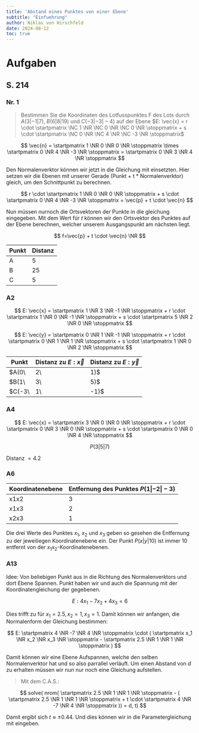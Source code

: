 ```yaml
---
title: 'Abstand eines Punktes von einer Ebene'
subtitle: "Einfuehrung"
author: Niklas von Hirschfeld
date: 2024-08-12
toc: true
---
```


# Aufgaben

## S. 214 

### Nr. 1

> Bestimmen Sie die Koordinaten des Lotfusspunktes F des Lots durch
> $A(3|-1|7)$, $B(6|8|19)$ und $C(-3|-3|-4)$ auf der Ebene $E: \vec{x} = r \cdot \startpmatrix \NC 1 \NR \NC 0 \NR \NC 0 \NR \stoppmatrix + s \cdot \startpmatrix \NC 0 \NR \NC 4 \NR \NC -3 \NR \stoppmatrix$

$$
\vec{n} = \startpmatrix
1 \NR
0 \NR
0 \NR
\stoppmatrix \times
\startpmatrix
0 \NR
4 \NR
-3 \NR
\stoppmatrix =
\startpmatrix
0 \NR
3 \NR
4 \NR
\stoppmatrix
$$

Den Normalenverktor können wir jetzt in die Gleichung mit einsetzten. Hier
setzen wir die Ebenen mit unserer Gerade (Punkt + t * Normalenverktor) gleich,
um den Schnittpunkt zu berechnen.

$$
r \cdot \startpmatrix
1 \NR
0 \NR
0 \NR
\stoppmatrix + s \cdot
\startpmatrix
0 \NR
4 \NR
-3 \NR
\stoppmatrix = \vec{p} + t \cdot \vec{n}
$$

Nun müssen nurnoch die Ortsvektoren der Punkte in die gleichung eingegeben. Mit
dem Wert für $t$ können wir den Ortsvektor des Punktes auf der Ebene berechnen,
welcher unserem Ausgangspunkt am nächsten liegt.

$$
f=\vec{p} + t \cdot \vec{n} \NR
$$

| Punkt | Distanz |
| ---   | ---     |
| A     | 5       |
| B     | 25     |
| C     | 5       |

### A2

$$
E: \vec{x} = 
\startpmatrix
1 \NR
3 \NR
-1 \NR
\stoppmatrix + r \cdot
\startpmatrix
1 \NR
0 \NR
-1 \NR
\stoppmatrix + s \cdot
\startpmatrix
5 \NR
2 \NR
0 \NR
\stoppmatrix 
$$

$$
E: \vec{y} = 
\startpmatrix
0 \NR
1 \NR
-1 \NR
\stoppmatrix + r \cdot
\startpmatrix
0 \NR
1 \NR
1 \NR
\stoppmatrix + s \cdot
\startpmatrix
1 \NR
0 \NR
2 \NR
\stoppmatrix
$$

| Punkt  | Distanz zu $E: \vec{x}$ | Distanz zu $E: \vec{y}$ |
| ---    | ---                     | ---                     |
| $A(0\  | 2\                      | 1)$                     | 2 | $\approx 0.41$   |
| $B(1\  | 3\                      | 5)$                     | $\approx 5.13$ | $\approx 0.8085$ |
| $C(-3\ | 1\                      | -1)$                    |  $\approx 4.64079$ | $\approx 2.45$   |

### A4

$$
E: \vec{x} = 
\startpmatrix
3 \NR
0 \NR
0 \NR
\stoppmatrix + r \cdot
\startpmatrix
0 \NR
3 \NR
0 \NR
\stoppmatrix + s \cdot
\startpmatrix
0 \NR
0 \NR
4 \NR
\stoppmatrix
$$

$$
P(3|5|7)
$$

Distanz $= 4.2$

### A6

| Koordinatenebene | Entfernung des Punktes $P(1\|-2\|-3)$|
| ---              | ---        |
| x1x2             | 3          |
| x1x3             | 2          |
| x2x3             | 1          |

Die drei Werte des Punktes $x_1$, $x_2$ und $x_3$ geben so gesehen die
Entfernung zu der jeweiliegen Koordinatenebene ein. Der Punkt $P(x|y|10)$ ist
immer $10$ entfernt von der $x_1x_2$-Koordinatenebenen.

### A13

Idee: Von beliebigen Punkt aus in die Richtung des Normalenverktors und dort
Ebene Spannen. Punkt haben wir und auch die Spannung mit der
Koordinatengleichung der gegebenen.

$$
E: 4x_1-7x_2+4x_3=6
$$

Dies trifft zu für ${x_1=2.5, x_2=1, x_3=1}$. Damit können wir anfangen, die Normalenform der Gleichung bestimmen:

$$
E: 
\startpmatrix
4 \NR
-7 \NR
4 \NR
\stoppmatrix \cdot (
\startpmatrix
x_1 \NR
x_2 \NR
x_3 \NR
\stoppmatrix - 
\startpmatrix
2.5 \NR
1 \NR
1 \NR
\stoppmatrix 
)
$$

Damit können wir eine Ebene Aufspannen, welche den selben Normalenverktor hat und so also parrallel verläuft. Um einen Abstand von $d$ zu erhalten müssen wir nun nur noch eine Gleichung aufstellen.

> Mit dem C.A.S.:

$$
solve(
nrom(
\startpmatrix
2.5 \NR
1 \NR
1 \NR
\stoppmatrix -
(
\startpmatrix
2.5 \NR
1 \NR
1 \NR
\stoppmatrix + t \cdot
\startpmatrix
4 \NR
-7 \NR
4 \NR
\stoppmatrix
)) = d, t)
$$

Damit ergibt sich $t\approx \pm 0.44$. Und dies können wir in die Parametergleichung mit eingeben.
